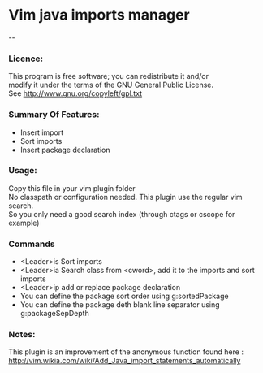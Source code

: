 # Vim java imports manager
--
### Licence:
This program is free software; you can redistribute it and/or  
modify it under the terms of the GNU General Public License.  
See http://www.gnu.org/copyleft/gpl.txt 
### Summary Of Features:
  * Insert import
  * Sort imports
  * Insert package declaration

### Usage:
  Copy this file in your vim plugin folder  
  No classpath or configuration needed. This plugin use the regular vim search.  
  So you only need a good search index (through ctags or cscope for example)
 
### Commands
  * &lt;Leader&gt;is Sort imports
  * &lt;Leader&gt;ia Search class from \<cword\>, add it to the imports and sort imports
  * &lt;Leader&gt;ip add or replace package declaration
  * You can define the package sort order using g:sortedPackage
  * You can define the package deth blank line separator using g:packageSepDepth

### Notes:
  This plugin is an improvement of the anonymous function found here :
  http://vim.wikia.com/wiki/Add_Java_import_statements_automatically
